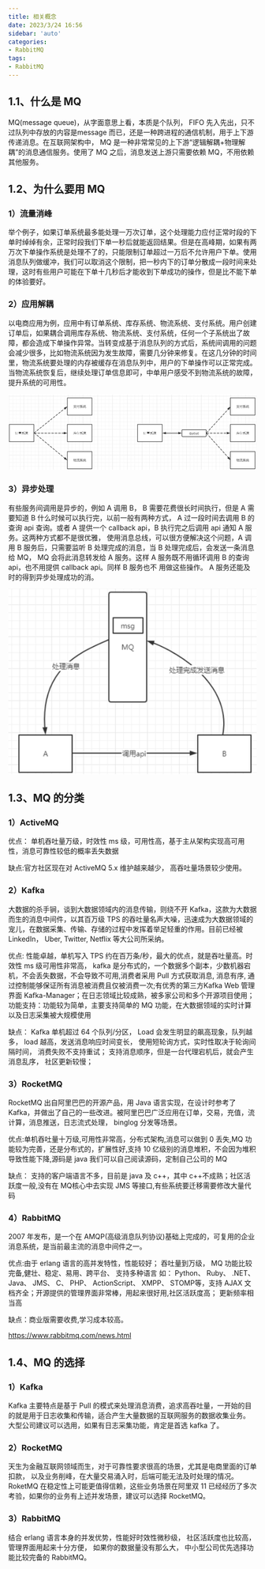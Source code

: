 ```yaml
---
title: 相关概念
date: 2023/3/24 16:56
sidebar: 'auto'
categories:
- RabbitMQ
tags:
- RabbitMQ
---
```


## 1.1、什么是 MQ

MQ(message queue)，从字面意思上看，本质是个队列， FIFO 先入先出，只不过队列中存放的内容是message 而已，还是一种跨进程的通信机制，用于上下游传递消息。在互联网架构中， MQ 是一种非常常见的上下游“逻辑解耦+物理解耦”的消息通信服务。使用了 MQ 之后，消息发送上游只需要依赖 MQ，不用依赖其他服务。

## 1.2、为什么要用 MQ

### 1）流量消峰

举个例子，如果订单系统最多能处理一万次订单，这个处理能力应付正常时段的下单时绰绰有余，正常时段我们下单一秒后就能返回结果。但是在高峰期，如果有两万次下单操作系统是处理不了的，只能限制订单超过一万后不允许用户下单。使用消息队列做缓冲，我们可以取消这个限制，把一秒内下的订单分散成一段时间来处理，这时有些用户可能在下单十几秒后才能收到下单成功的操作，但是比不能下单的体验要好。

### 2）应用解耦

以电商应用为例，应用中有订单系统、库存系统、物流系统、支付系统。用户创建订单后，如果耦合调用库存系统、物流系统、支付系统，任何一个子系统出了故障，都会造成下单操作异常。当转变成基于消息队列的方式后，系统间调用的问题会减少很多，比如物流系统因为发生故障，需要几分钟来修复。在这几分钟的时间里，物流系统要处理的内存被缓存在消息队列中，用户的下单操作可以正常完成。当物流系统恢复后，继续处理订单信息即可，中单用户感受不到物流系统的故障， 提升系统的可用性。

![image-20230324170235726](.相关概念_images/image-20230324170235726.png)

### 3）异步处理

有些服务间调用是异步的，例如 A 调用 B， B 需要花费很长时间执行，但是 A 需要知道 B 什么时候可以执行完，以前一般有两种方式， A 过一段时间去调用 B 的查询 api 查询。或者 A 提供一个 callback api，B 执行完之后调用 api 通知 A 服务。这两种方式都不是很优雅， 使用消息总线，可以很方便解决这个问题，A 调用 B 服务后，只需要监听 B 处理完成的消息，当 B 处理完成后，会发送一条消息给 MQ， MQ 会将此消息转发给 A 服务。这样 A 服务既不用循环调用 B 的查询 api，也不用提供 callback api。同样 B 服务也不
用做这些操作。 A 服务还能及时的得到异步处理成功的消。

![image-20230324170257197](.相关概念_images/image-20230324170257197.png)

## 1.3、MQ 的分类

### 1）ActiveMQ

优点： 单机吞吐量万级，时效性 ms 级，可用性高，基于主从架构实现高可用性，消息可靠性较低的概率丢失数据

缺点:官方社区现在对 ActiveMQ 5.x 维护越来越少， 高吞吐量场景较少使用。

### 2）Kafka

大数据的杀手锏，谈到大数据领域内的消息传输，则绕不开 Kafka，这款为大数据而生的消息中间件，以其百万级 TPS 的吞吐量名声大噪，迅速成为大数据领域的宠儿，在数据采集、传输、存储的过程中发挥着举足轻重的作用。目前已经被 LinkedIn， Uber, Twitter, Netflix 等大公司所采纳。

优点: 性能卓越，单机写入 TPS 约在百万条/秒，最大的优点，就是吞吐量高。时效性 ms 级可用性非常高， kafka 是分布式的，一个数据多个副本，少数机器宕机，不会丢失数据，不会导致不可用,消费者采用 Pull 方式获取消息, 消息有序, 通过控制能够保证所有消息被消费且仅被消费一次;有优秀的第三方Kafka Web 管理界面 Kafka-Manager；在日志领域比较成熟，被多家公司和多个开源项目使用；功能支持：功能较为简单，主要支持简单的 MQ 功能，在大数据领域的实时计算以及日志采集被大规模使用

缺点： Kafka 单机超过 64 个队列/分区， Load 会发生明显的飙高现象，队列越多， load 越高，发送消息响应时间变长， 使用短轮询方式，实时性取决于轮询间隔时间， 消费失败不支持重试； 支持消息顺序，但是一台代理宕机后，就会产生消息乱序， 社区更新较慢；

### 3）RocketMQ

RocketMQ 出自阿里巴巴的开源产品，用 Java 语言实现，在设计时参考了 Kafka，并做出了自己的一些改进。被阿里巴巴广泛应用在订单，交易，充值，流计算，消息推送，日志流式处理， binglog 分发等场景。

优点:单机吞吐量十万级,可用性非常高，分布式架构,消息可以做到 0 丢失,MQ 功能较为完善，还是分布式的，扩展性好,支持 10 亿级别的消息堆积，不会因为堆积导致性能下降,源码是 java 我们可以自己阅读源码，定制自己公司的 MQ

缺点： 支持的客户端语言不多，目前是 java 及 c++，其中 c++不成熟；社区活跃度一般,没有在 MQ核心中去实现 JMS 等接口,有些系统要迁移需要修改大量代码

### 4）RabbitMQ

2007 年发布，是一个在 AMQP(高级消息队列协议)基础上完成的，可复用的企业消息系统，是当前最主流的消息中间件之一。

优点:由于 erlang 语言的高并发特性，性能较好； 吞吐量到万级， MQ 功能比较完备,健壮、稳定、易用、跨平台、 支持多种语言 如： Python、 Ruby、 .NET、 Java、 JMS、 C、 PHP、 ActionScript、 XMPP、 STOMP等，支持 AJAX 文档齐全；开源提供的管理界面非常棒，用起来很好用,社区活跃度高； 更新频率相当高

缺点：商业版需要收费,学习成本较高。

https://www.rabbitmq.com/news.html

## 1.4、MQ 的选择

### 1）Kafka

Kafka 主要特点是基于 Pull 的模式来处理消息消费，追求高吞吐量，一开始的目的就是用于日志收集和传输，适合产生大量数据的互联网服务的数据收集业务。 大型公司建议可以选用，如果有日志采集功能，肯定是首选 kafka 了。

### 2）RocketMQ

天生为金融互联网领域而生，对于可靠性要求很高的场景，尤其是电商里面的订单扣款， 以及业务削峰，在大量交易涌入时，后端可能无法及时处理的情况。 RoketMQ 在稳定性上可能更值得信赖，这些业务场景在阿里双 11 已经经历了多次考验，如果你的业务有上述并发场景，建议可以选择 RocketMQ。

### 3）RabbitMQ

结合 erlang 语言本身的并发优势，性能好时效性微秒级， 社区活跃度也比较高，管理界面用起来十分方便， 如果你的数据量没有那么大， 中小型公司优先选择功能比较完备的 RabbitMQ。

